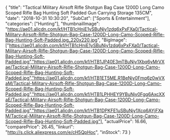 {
	"title": "Tactical Military Airsoft Rifle Shotgun Bag Case 1200D Long Camo Scoped Rifle Bag Hunting Soft Padded Gun Carrying Storage 135CM",
	"date": "2018-10-31 10:30:20",
	"SubCat": ["Sports & Entertainment"],
	"categories": ["Hunting"],
	"thumbnailImage": "https://ae01.alicdn.com/kf/HTB1cHniE1ySBuNjy1zdq6xPxFXa0/Tactical-Military-Airsoft-Rifle-Shotgun-Bag-Case-1200D-Long-Camo-Scoped-Rifle-Bag-Hunting-Soft-Padded.jpg_220x220.jpg",
	"BigImage": ["https://ae01.alicdn.com/kf/HTB1cHniE1ySBuNjy1zdq6xPxFXa0/Tactical-Military-Airsoft-Rifle-Shotgun-Bag-Case-1200D-Long-Camo-Scoped-Rifle-Bag-Hunting-Soft-Padded.jpg","https://ae01.alicdn.com/kf/HTB1JP40E3mTBuNjy1Xbq6yMrVXae/Tactical-Military-Airsoft-Rifle-Shotgun-Bag-Case-1200D-Long-Camo-Scoped-Rifle-Bag-Hunting-Soft-Padded.jpg","https://ae01.alicdn.com/kf/HTB1ET5ME.R1BeNjy0Fmq6z0wVXaM/Tactical-Military-Airsoft-Rifle-Shotgun-Bag-Case-1200D-Long-Camo-Scoped-Rifle-Bag-Hunting-Soft-Padded.jpg","https://ae01.alicdn.com/kf/HTB1LPHHEY9YBuNjy0Fgq6AxcXXaE/Tactical-Military-Airsoft-Rifle-Shotgun-Bag-Case-1200D-Long-Camo-Scoped-Rifle-Bag-Hunting-Soft-Padded.jpg","https://ae01.alicdn.com/kf/HTB1DPKFE1uSBuNjy1Xcq6AYjFXaM/Tactical-Military-Airsoft-Rifle-Shotgun-Bag-Case-1200D-Long-Camo-Scoped-Rifle-Bag-Hunting-Soft-Padded.jpg"],
	"actualPrice": 16.66,
	"comparePrice": 26.45,
	"linkurl": "http://s.click.aliexpress.com/e/cH5QpHoc",
	"inStock": 73
}

